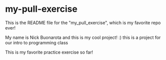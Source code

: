 # my-pull-exercise

This is the README file for the "my_pull_exercise", which is my favorite repo ever!

My name is Nick Buonarota and this is my cool project! :) 
this is a project for our intro to programming class

This is my favorite practice exercise so far!

